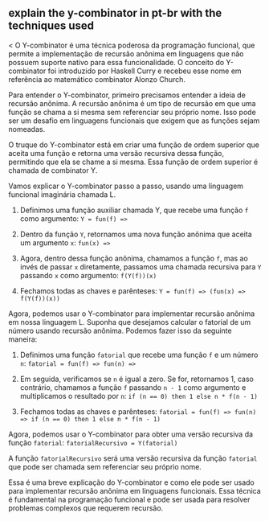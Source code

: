 
## explain the y-combinator in pt-br with the techniques used

< O Y-combinator é uma técnica poderosa da programação funcional, que permite a implementação de recursão anônima em linguagens que não possuem suporte nativo para essa funcionalidade. O conceito do Y-combinator foi introduzido por Haskell Curry e recebeu esse nome em referência ao matemático combinator Alonzo Church.

Para entender o Y-combinator, primeiro precisamos entender a ideia de recursão anônima. A recursão anônima é um tipo de recursão em que uma função se chama a si mesma sem referenciar seu próprio nome. Isso pode ser um desafio em linguagens funcionais que exigem que as funções sejam nomeadas.

O truque do Y-combinator está em criar uma função de ordem superior que aceita uma função e retorna uma versão recursiva dessa função, permitindo que ela se chame a si mesma. Essa função de ordem superior é chamada de combinator Y.

Vamos explicar o Y-combinator passo a passo, usando uma linguagem funcional imaginária chamada L.

1. Definimos uma função auxiliar chamada Y, que recebe uma função `f` como argumento: `Y = fun(f) =>`

2. Dentro da função `Y`, retornamos uma nova função anônima que aceita um argumento `x`: `fun(x) =>`

3. Agora, dentro dessa função anônima, chamamos a função `f`, mas ao invés de passar `x` diretamente, passamos uma chamada recursiva para `Y` passando `x` como argumento: `f(Y(f))(x)`

4. Fechamos todas as chaves e parênteses: `Y = fun(f) => (fun(x) => f(Y(f))(x))`

Agora, podemos usar o Y-combinator para implementar recursão anônima em nossa linguagem L. Suponha que desejamos calcular o fatorial de um número usando recursão anônima. Podemos fazer isso da seguinte maneira:

1. Definimos uma função `fatorial` que recebe uma função `f` e um número `n`: `fatorial = fun(f) => fun(n) =>`

2. Em seguida, verificamos se `n` é igual a zero. Se for, retornamos 1, caso contrário, chamamos a função `f` passando `n - 1` como argumento e multiplicamos o resultado por `n`: `if (n == 0) then 1 else n * f(n - 1)`

3. Fechamos todas as chaves e parênteses: `fatorial = fun(f) => fun(n) => if (n == 0) then 1 else n * f(n - 1)`

Agora, podemos usar o Y-combinator para obter uma versão recursiva da função `fatorial`: `fatorialRecursivo = Y(fatorial)`

A função `fatorialRecursivo` será uma versão recursiva da função `fatorial` que pode ser chamada sem referenciar seu próprio nome.

Essa é uma breve explicação do Y-combinator e como ele pode ser usado para implementar recursão anônima em linguagens funcionais. Essa técnica é fundamental na programação funcional e pode ser usada para resolver problemas complexos que requerem recursão.
